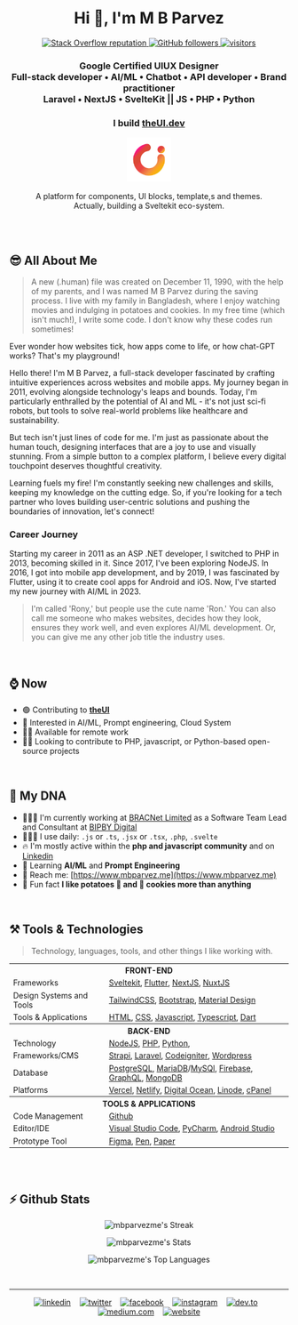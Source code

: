 <!-- img src="https://github.com/mbparvezme/mbparvezme/blob/main/mbparvez-banner.png" alt="M B Parvez"/ -->
<h1 align="center">Hi 👋, I'm M B Parvez</h1>

<p align="center">
  <a href="https://stackoverflow.com/users/2300749/m-b-parvez">
    <img alt="Stack Overflow reputation" src="https://img.shields.io/stackexchange/stackoverflow/r/2300749?color=orange&label=reputation&logo=stackoverflow">
  </a>
  <a href="https://github.com/mbparvezme?tab=followers">
    <img alt="GitHub followers" src="https://img.shields.io/github/followers/mbparvezme?style=flat&color=black&logo=github">
  </a>
  <a href="https://github.com/mbparvezme/">
    <img src="https://komarev.com/ghpvc/?username=mbparvezme" alt="visitors" />
  </a>

</p>

<!-- <h3 align="center">A FULL-STACK DEVELOPER FROM BANGLADESH</h3> -->
<h3 align="center">Google Certified UIUX Designer<br>Full-stack developer • AI/ML • Chatbot • API developer • Brand practitioner<br>Laravel • NextJS • SvelteKit || JS • PHP • Python</h3>
<div align="center">
  <!--### Whatever I do, I do it because I love to do it-->

  ### I build [**theUI.dev**](https://www.theui.dev)
  
  <img width="80pc" src="https://github.com/mbparvezme/mbparvezme/blob/main/TheUI - space-around.png" alt="M B Parvez"/>

  A platform for components, UI blocks, template,s and themes.<br>Actually, building a Sveltekit eco-system.

</div>

<br><br>

## 😎 All About Me
> A new (.human) file was created on December 11, 1990, with the help of my parents, and I was named M B Parvez during the saving process. I live with my family in Bangladesh, where I enjoy watching movies and indulging in potatoes and cookies. In my free time (which isn't much!), I write some code. I don't know why these codes run sometimes!

Ever wonder how websites tick, how apps come to life, or how chat-GPT works? That's my playground! 

Hello there! I'm M B Parvez, a full-stack developer fascinated by crafting intuitive experiences across websites and mobile apps. My journey began in 2011, evolving alongside technology's leaps and bounds. Today, I'm particularly enthralled by the potential of AI and ML - it's not just sci-fi robots, but tools to solve real-world problems like healthcare and sustainability.

But tech isn't just lines of code for me. I'm just as passionate about the human touch, designing interfaces that are a joy to use and visually stunning. From a simple button to a complex platform, I believe every digital touchpoint deserves thoughtful creativity.

Learning fuels my fire! I'm constantly seeking new challenges and skills, keeping my knowledge on the cutting edge. So, if you're looking for a tech partner who loves building user-centric solutions and pushing the boundaries of innovation, let's connect!

### Career Journey
Starting my career in 2011 as an ASP .NET developer, I switched to PHP in 2013, becoming skilled in it. Since 2017, I've been exploring NodeJS. In 2016, I got into mobile app development, and by 2019, I was fascinated by Flutter, using it to create cool apps for Android and iOS. Now, I've started my new journey with AI/ML in 2023.

> I'm called 'Rony,' but people use the cute name 'Ron.' You can also call me someone who makes websites, decides how they look, ensures they work well, and even explores AI/ML development. Or, you can give me any other job title the industry uses.

<br>

## ⌚ Now

- 🟢 Contributing to [**theUI**](https://github.com/theui-dev)
- 💖 Interested in AI/ML, Prompt engineering, Cloud System
- ✋🏼 Available for remote work
- 👷🏼 Looking to contribute to PHP, javascript, or Python-based open-source projects

<br>

## 🧬 My DNA

- 👩🏿‍💼 I'm currently working at [BRACNet Limited](https://www.bracnet.net) as a Software Team Lead and Consultant at [BIPBY Digital](https://www.bipby.digital) <!--- - 👩🏿‍💼 I'm currently working at [Gosoft](https://www.gosoft.io) and [BIPBY](https://www.bipby.digital)-->
- 🧑🏼‍💻 I use daily: `.js` or `.ts`, `.jsx` or `.tsx`, `.php`, `.svelte`
- 🔥 I'm mostly active within the **php and javascript community** and on [Linkedin](https://www.linkedin.com/in/mbparvezme/)
- 🌱 Learning **AI/ML** and  **Prompt Engineering**
- 🚗 Reach me: [https://www.mbparvez.me](https://www.mbparvez.me)
- 🎉 Fun fact **I like potatoes 🥔 and 🍪 cookies more than anything**

<br>

## ⚒️ Tools & Technologies
> Technology, languages, tools, and other things I like working with.


<table border="0">
  <tr><th colspan="2">FRONT-END</th></tr>
  <tr>
    <td>Frameworks</td>
    <td> 
      <a href="https://kit.svelte.dev" target="_blank">Sveltekit</a>,
      <a href="https://flutter.dev" target="_blank">Flutter</a>,
      <a href="https://nextjs.org" target="_blank">NextJS</a>,
      <a href="https://nuxtjs.org" target="_blank">NuxtJS</a>
    </td>
  </tr>
  <tr>
    <td>Design Systems and Tools</td>
    <td>
      <a href="https://tailwindcss.com" target="_blank">TailwindCSS</a>,
      <a href="https://getbootstrap.com" target="_blank">Bootstrap</a>,
      <a href="https://material.io" target="_blank">Material Design</a>
    </td>
  </tr>
  <tr>
    <td>Tools & Applications</td>
    <td>
      <a href="https://developer.mozilla.org/en-US/docs/Web/HTML" target="_blank">HTML</a>,
      <a href="https://developer.mozilla.org/en-US/docs/Web/CSS" target="_blank">CSS</a>,
      <a href="https://developer.mozilla.org/en-US/docs/Web/JavaScript" target="_blank">Javascript</a>,
      <a href="https://www.typescriptlang.org/" target="_blank">Typescript</a>,
      <a href="https://dart.dev" target="_blank">Dart</a>
    </td>
  </tr>
  <tr><th colspan="2">BACK-END</th></tr>
  <tr>
    <td>Technology</td>
    <td> 
      <a href="https://nodejs.org/en/" target="_blank">NodeJS</a>,
      <a href="https://www.php.net/" target="_blank">PHP</a>,
      <a href="https://www.python.org/" target="_blank">Python</a>,
    </td>
  </tr>
  <tr>
    <td>Frameworks/CMS</td>
    <td> 
      <a href="https://strapi.io" target="_blank">Strapi</a>,
      <a href="https://laravel.com" target="_blank">Laravel</a>,
      <a href="https://codeigniter.com" target="_blank">Codeigniter</a>,
      <a href="https://wordpress.org" target="_blank">Wordpress</a>
    </td>
  </tr>
  <tr>
    <td>Database</td>
    <td> 
      <a href="https://www.postgresql.org" target="_blank">PostgreSQL</a>,
      <a href="https://mariadb.org" target="_blank">MariaDB</a>/<a href="https://www.mysql.com" target="_blank">MySQl</a>,
      <a href="https://firebase.google.com" target="_blank">Firebase</a>,
      <a href="https://graphql.org" target="_blank">GraphQL</a>,
      <a href="https://www.mongodb.com" target="_blank">MongoDB</a>
    </td>
  </tr>
  <tr>
    <td>Platforms</td>
    <td>
      <a href="https://vercel.com" target="_blank">Vercel</a>,
      <a href="https://www.netlify.com" target="_blank">Netlify</a>,
      <a href="https://www.digitalocean.com" target="_blank">Digital Ocean</a>,
      <a href="https://linode.com" target="_blank">Linode</a>,
      <a href="https://cpanel.net" target="_blank">cPanel</a>
    </td>
  </tr>
  <tr><th colspan="2">TOOLS & APPLICATIONS</th></tr>
  <tr>
    <td>Code Management</td>
    <td>
      <a href="https://github.com" target="_blank">Github</a>
    </td>
  </tr>
  <tr>
    <td>Editor/IDE</td>
    <td>
      <a href="https://code.visualstudio.com/" target="_blank">Visual Studio Code</a>,
      <a href="https://www.jetbrains.com/pycharm/" target="_blank">PyCharm</a>,
      <a href="https://developer.android.com/studio" target="_blank">Android Studio</a>
    </td>
  </tr>
  <tr>
    <td>Prototype Tool</td>
    <td>
      <a href="https://www.figma.com/" target="_blank">Figma</a>, <a href="https://www.executivepensdirect.com/blogs/help-advice/the-history-of-pens" target="_blank">Pen</a>, <a href="http://www.historyofpaper.net/" target="_blank">Paper</a>
    </td>
  </tr>
</table>

<br><br>

## ⚡ Github Stats

<div align="center">

![mbparvezme's Streak](https://github-readme-streak-stats.herokuapp.com/?user=mbparvezme&theme=dark&hide_border=true)

![mbparvezme's Stats](https://github-readme-stats.vercel.app/api?username=mbparvezme&theme=dark&show_icons=true&hide_border=true&count_private=true)

![mbparvezme's Top Languages](https://github-readme-stats.vercel.app/api/top-langs/?username=mbparvezme&theme=dark&show_icons=true&hide_border=true&layout=compact)

</div>

<br>

---

<div align="center">
<!-- display the social media buttons in your README -->

[![linkedin](https://github.com/shikhar1020jais1/Git-Social/blob/master/Icons/LinkedIn.png (LinkedIn))][1] &nbsp;&nbsp;
[![twitter](https://github.com/shikhar1020jais1/Git-Social/blob/master/Icons/Twitter.png (Twitter))][2] &nbsp;&nbsp;
[![facebook](https://github.com/shikhar1020jais1/Git-Social/blob/master/Icons/Facebook.png (Facebook))][3] &nbsp;&nbsp;
[![instagram](https://github.com/shikhar1020jais1/Git-Social/blob/master/Icons/Instagram.png (Instagram))][4] &nbsp;&nbsp;
[![dev.to](https://github.com/shikhar1020jais1/Git-Social/blob/master/Icons/Dev.to1.png (dev.to))][5] &nbsp;&nbsp;
[![medium.com](https://github.com/shikhar1020jais1/Git-Social/blob/master/Icons/Medium.png (medium.com))][6] &nbsp;&nbsp;
[![website](https://github.com/shikhar1020jais1/Git-Social/blob/master/Icons/Globe.png (website))][7]

<!-- To Link your profile to the media buttons -->

[1]: https://www.linkedin.com/in/mbparvezme
[2]: https://www.twitter.com/mbparvezme
[3]: https://www.facebook.com/mbparvezme
[4]: https://www.instagram.com/mbparvezme
[5]: https://dev.to/mbparvezme
[6]: https://medium.com/@mbparvezme
[7]: https://www.mbparvez.me
</div>
